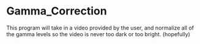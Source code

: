 # Gamma_Correction
This program will take in a video provided by the user, and normalize all of the gamma levels
so the video is never too dark or too bright. (hopefully)

